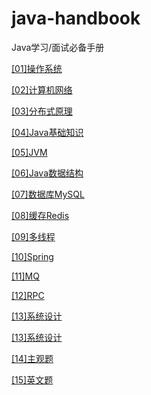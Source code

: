 # java-handbook
Java学习/面试必备手册

 [[01]操作系统](questions/[01]操作系统.md) 

 [[02]计算机网络](questions/[02]计算机网络.md) 

 [[03]分布式原理](questions/[03]分布式原理.md) 

 [[04]Java基础知识](questions/[04]Java基础知识.md) 

 [[05]JVM](questions/[05]JVM.md) 

 [[06]Java数据结构](questions/[06]Java数据结构.md) 

 [[07]数据库MySQL](questions/[07]数据库MySQL.md) 

 [[08]缓存Redis](questions/[08]缓存Redis.md) 

 [[09]多线程](questions/[09]多线程.md) 

 [[10]Spring](questions/[10]Spring.md) 

 [[11]MQ](questions/[11]MQ.md) 

 [[12]RPC](questions/[12]RPC.md) 

 [[13]系统设计](questions/[13]系统设计.md) 

 [[13]系统设计](questions/[13]系统设计.md) 

 [[14]主观题](questions/[14]主观题.md) 
 
 [[15]英文题](questions/[15]英文题.md) 
